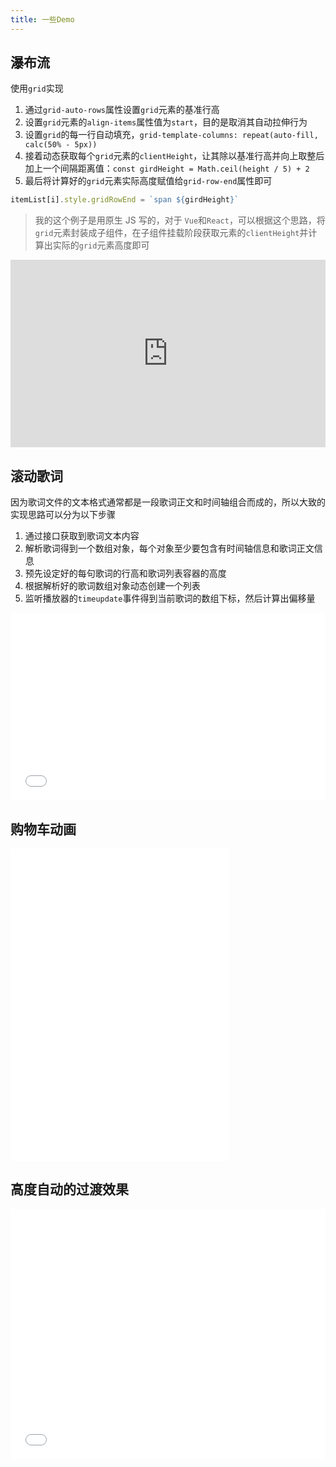 ```yaml
---
title: 一些Demo
---
```


## 瀑布流

使用`grid`实现

1. 通过`grid-auto-rows`属性设置`grid`元素的基准行高
2. 设置`grid`元素的`align-items`属性值为`start`，目的是取消其自动拉伸行为
3. 设置`grid`的每一行自动填充，`grid-template-columns: repeat(auto-fill, calc(50% - 5px))`
4. 接着动态获取每个`grid`元素的`clientHeight`，让其除以基准行高并向上取整后加上一个间隔距离值：`const girdHeight = Math.ceil(height / 5) + 2`
5. 最后将计算好的`grid`元素实际高度赋值给`grid-row-end`属性即可

```js
itemList[i].style.gridRowEnd = `span ${girdHeight}`
```

> 我的这个例子是用原生 JS 写的，对于 `Vue`和`React`，可以根据这个思路，将`grid`元素封装成子组件，在子组件挂载阶段获取元素的`clientHeight`并计算出实际的`grid`元素高度即可

<iframe height="300" style="width: 100%;" scrolling="no" title="Grid瀑布流" src="https://codepen.io/welives/embed/eYQqZpO?default-tab=css%2Cresult" frameborder="no" loading="lazy" allowtransparency="true" allowfullscreen="true">
  See the Pen <a href="https://codepen.io/welives/pen/eYQqZpO">
  Grid瀑布流</a> by Jandan (<a href="https://codepen.io/welives">@welives</a>)
  on <a href="https://codepen.io">CodePen</a>.
</iframe>

## 滚动歌词

因为歌词文件的文本格式通常都是一段歌词正文和时间轴组合而成的，所以大致的实现思路可以分为以下步骤

1. 通过接口获取到歌词文本内容
2. 解析歌词得到一个数组对象，每个对象至少要包含有时间轴信息和歌词正文信息
3. 预先设定好的每句歌词的行高和歌词列表容器的高度
4. 根据解析好的歌词数组对象动态创建一个列表
5. 监听播放器的`timeupdate`事件得到当前歌词的数组下标，然后计算出偏移量

<iframe src="/blog/demo/滚动歌词/index.html" title="滚动歌词" height="300" width="100%" scrolling="auto" frameborder="0"></iframe>

## 购物车动画

<iframe src="/blog/demo/购物车动画/index.html" title="购物车动画" height="500" width="350" scrolling="no" frameborder="0"></iframe>

## 高度自动的过渡效果

<iframe src="/blog/demo/高度自动的过渡/index.html" title="高度自动的过渡效果" height="400" width="100%" scrolling="auto" frameborder="0"></iframe>

